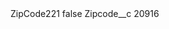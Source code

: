 <?xml version="1.0" encoding="UTF-8"?>
<CustomMetadata xmlns="http://soap.sforce.com/2006/04/metadata" xmlns:xsi="http://www.w3.org/2001/XMLSchema-instance" xmlns:xsd="http://www.w3.org/2001/XMLSchema">
    <label>ZipCode221</label>
    <protected>false</protected>
    <values>
        <field>Zipcode__c</field>
        <value xsi:type="xsd:string">20916</value>
    </values>
</CustomMetadata>
